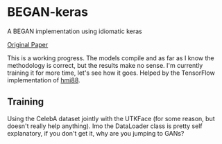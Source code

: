 # BEGAN-keras
A BEGAN implementation using idiomatic keras

[Original Paper](https://arxiv.org/pdf/1703.10717.pdf)

This is a working progress. The models compile and as far as I know the methodology is correct, but the results make no sense. I'm currently training it for more time, let's see how it goes. 
Helped by the TensorFlow implementation of [hmi88](https://github.com/hmi88/BEGAN-tensorflow).

## Training

Using the CelebA dataset jointly with the UTKFace (for some reason, but doesn't really help anything). Imo the DataLoader class is pretty self explanatory, if you don't get it, why are you jumping to GANs?
